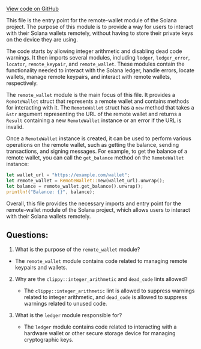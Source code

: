 [View code on GitHub](https://github.com/solana-labs/solana/blob/master/remote-wallet/src/lib.rs)

This file is the entry point for the remote-wallet module of the Solana project. The purpose of this module is to provide a way for users to interact with their Solana wallets remotely, without having to store their private keys on the device they are using. 

The code starts by allowing integer arithmetic and disabling dead code warnings. It then imports several modules, including `ledger`, `ledger_error`, `locator`, `remote_keypair`, and `remote_wallet`. These modules contain the functionality needed to interact with the Solana ledger, handle errors, locate wallets, manage remote keypairs, and interact with remote wallets, respectively. 

The `remote_wallet` module is the main focus of this file. It provides a `RemoteWallet` struct that represents a remote wallet and contains methods for interacting with it. The `RemoteWallet` struct has a `new` method that takes a `&str` argument representing the URL of the remote wallet and returns a `Result` containing a new `RemoteWallet` instance or an error if the URL is invalid. 

Once a `RemoteWallet` instance is created, it can be used to perform various operations on the remote wallet, such as getting the balance, sending transactions, and signing messages. For example, to get the balance of a remote wallet, you can call the `get_balance` method on the `RemoteWallet` instance:

```rust
let wallet_url = "https://example.com/wallet";
let remote_wallet = RemoteWallet::new(wallet_url).unwrap();
let balance = remote_wallet.get_balance().unwrap();
println!("Balance: {}", balance);
```

Overall, this file provides the necessary imports and entry point for the remote-wallet module of the Solana project, which allows users to interact with their Solana wallets remotely.
## Questions: 
 1. What is the purpose of the `remote_wallet` module?
   - The `remote_wallet` module contains code related to managing remote keypairs and wallets.

2. Why are the `clippy::integer_arithmetic` and `dead_code` lints allowed?
   - The `clippy::integer_arithmetic` lint is allowed to suppress warnings related to integer arithmetic, and `dead_code` is allowed to suppress warnings related to unused code.

3. What is the `ledger` module responsible for?
   - The `ledger` module contains code related to interacting with a hardware wallet or other secure storage device for managing cryptographic keys.